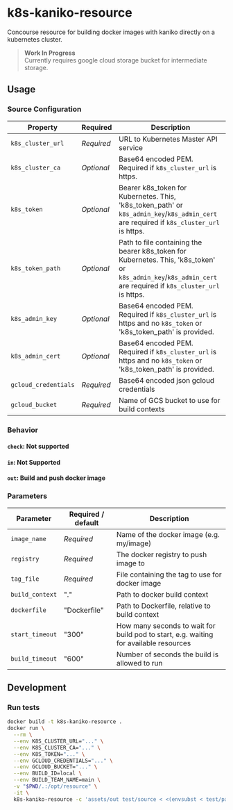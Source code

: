 # k8s-kaniko-resource

Concourse resource for building docker images with kaniko directly on a kubernetes cluster.

> __Work In Progress__  
> Currently requires google cloud storage bucket for intermediate storage.

## Usage

### Source Configuration

| Property             | Required   | Description                                                                                                                                                     |
|----------------------|------------|-----------------------------------------------------------------------------------------------------------------------------------------------------------------|
| `k8s_cluster_url`    | *Required* | URL to Kubernetes Master API service                                                                                                                            |
| `k8s_cluster_ca`     | *Optional* | Base64 encoded PEM. Required if `k8s_cluster_url` is https.                                                                                                     |
| `k8s_token`          | *Optional* | Bearer k8s_token for Kubernetes.  This, 'k8s_token_path' or `k8s_admin_key`/`k8s_admin_cert` are required if `k8s_cluster_url` is https.                        |
| `k8s_token_path`     | *Optional* | Path to file containing the bearer k8s_token for Kubernetes.  This, 'k8s_token' or `k8s_admin_key`/`k8s_admin_cert` are required if `k8s_cluster_url` is https. |
| `k8s_admin_key`      | *Optional* | Base64 encoded PEM. Required if `k8s_cluster_url` is https and no `k8s_token` or 'k8s_token_path' is provided.                                                  |
| `k8s_admin_cert`     | *Optional* | Base64 encoded PEM. Required if `k8s_cluster_url` is https and no `k8s_token` or 'k8s_token_path' is provided.                                                  |
| `gcloud_credentials` | *Required* | Base64 encoded json gcloud credentials                                                                                                                          |
| `gcloud_bucket`      | *Required* | Name of GCS bucket to use for build contexts                                                                                                                    |

### Behavior

#### `check`: Not supported
#### `in`: Not Supported
#### `out`: Build and push docker image

### Parameters

| Parameter       | Required / default | Description                                                                           |
|-----------------|--------------------|---------------------------------------------------------------------------------------|
| `image_name`    | *Required*         | Name of the docker image (e.g. my/image)                                              |
| `registry`      | *Required*         | The docker registry to push image to                                                  |
| `tag_file`      | *Required*         | File containing the tag to use for docker image                                       |
| `build_context` | "."                | Path to docker build context                                                          |
| `dockerfile`    | "Dockerfile"       | Path to Dockerfile, relative to build context                                         |
| `start_timeout` | "300"              | How many seconds to wait for build pod to start, e.g. waiting for available resources |
| `build_timeout` | "600"              | Number of seconds the build is allowed to run                                         |


## Development

### Run tests

```bash
docker build -t k8s-kaniko-resource .
docker run \
  --rm \
  --env K8S_CLUSTER_URL="..." \
  --env K8S_CLUSTER_CA="..." \
  --env K8S_TOKEN="..." \
  --env GCLOUD_CREDENTIALS="..." \
  --env GCLOUD_BUCKET="..." \
  --env BUILD_ID=local \
  --env BUILD_TEAM_NAME=main \
  -v "$PWD/.:/opt/resource" \
  -it \
  k8s-kaniko-resource -c 'assets/out test/source < <(envsubst < test/payload.json)'
```
